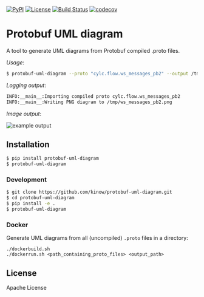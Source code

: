 [![PyPI](https://img.shields.io/pypi/v/protobuf-uml-diagram.svg?color=yellow)](https://pypi.org/project/protobuf-uml-diagram/)
[![License](https://img.shields.io/github/license/kinow/protobuf-uml-diagram.svg?color=lightgrey)](https://github.com/kinow/protobuf-uml-diagram/blob/master/LICENSE.txt)
[![Build Status](https://travis-ci.org/kinow/protobuf-uml-diagram.svg?branch=master)](https://travis-ci.org/kinow/protobuf-uml-diagram)
[![codecov](https://codecov.io/gh/kinow/protobuf-uml-diagram/branch/master/graph/badge.svg)](https://codecov.io/gh/kinow/protobuf-uml-diagram)


# Protobuf UML diagram

A tool to generate UML diagrams from Protobuf compiled .proto files.

_Usage_:

```bash
$ protobuf-uml-diagram --proto "cylc.flow.ws_messages_pb2" --output /tmp/
```

_Logging output_:

```bash
INFO:__main__:Importing compiled proto cylc.flow.ws_messages_pb2
INFO:__main__:Writing PNG diagram to /tmp/ws_messages_pb2.png
```

_Image output_:

![example output](https://raw.githubusercontent.com/kinow/protobuf-uml-diagram/master/example-output.png "Example output")

## Installation

```bash
$ pip install protobuf-uml-diagram
$ protobuf-uml-diagram
```

### Development

```bash
$ git clone https://github.com/kinow/protobuf-uml-diagram.git
$ cd protobuf-uml-diagram
$ pip install -e .
$ protobuf-uml-diagram
```

### Docker

Generate UML diagrams from all (uncompiled) `.proto` files in a directory:

```
./dockerbuild.sh
./dockerrun.sh <path_containing_proto_files> <output_path>
```

## License

Apache License
